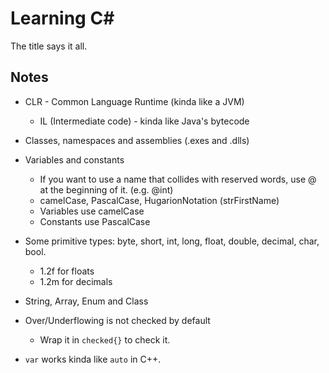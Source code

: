 # Learning C#

The title says it all.

## Notes

* CLR - Common Language Runtime (kinda like a JVM)
  * IL (Intermediate code) - kinda like Java's bytecode
* Classes, namespaces and assemblies (.exes and .dlls)

* Variables and constants
  * If you want to use a name that collides with reserved words, use @ at the beginning of it. (e.g. @int)
  * camelCase, PascalCase, HugarionNotation (strFirstName)
  * Variables use camelCase
  * Constants use PascalCase
* Some primitive types: byte, short, int, long, float, double, decimal, char, bool.
  * 1.2f for floats
  * 1.2m for decimals
* String, Array, Enum and Class

* Over/Underflowing is not checked by default
  * Wrap it in `checked{}` to check it.
* `var` works kinda like `auto` in C++.